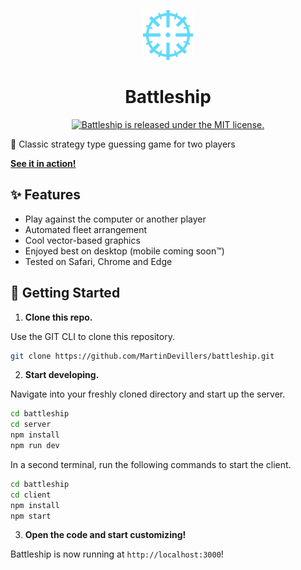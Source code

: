 <p align="center">
  <a href="https://my-battleship-client.herokuapp.com/">
    <img alt="Battleship" width="80" src="https://raw.githubusercontent.com/MartinDevillers/battleship/9e2da0489738771238a85a4a729c6f9fc067fc34/client/src/logo.svg" />
  </a>
</p>
<h1 align="center">
  Battleship
</h1>

<p align="center">
  <a href="https://github.com/MartinDevillers/battleship/blob/master/LICENSE">
    <img src="https://img.shields.io/badge/license-MIT-blue.svg" alt="Battleship is released under the MIT license." />
  </a>
</p>

🚢 Classic strategy type guessing game for two players

[**See it in action!**](https://my-battleship-client.herokuapp.com)

## ✨ Features

- Play against the computer or another player
- Automated fleet arrangement
- Cool vector-based graphics
- Enjoyed best on desktop (mobile coming soon™)
- Tested on Safari, Chrome and Edge

## 🚀 Getting Started

1. **Clone this repo.**

Use the GIT CLI to clone this repository.

```sh
git clone https://github.com/MartinDevillers/battleship.git
```

2. **Start developing.**

Navigate into your freshly cloned directory and start up the server.

```sh
cd battleship
cd server
npm install
npm run dev
```

In a second terminal, run the following commands to start the client.

```sh
cd battleship
cd client
npm install
npm start
```

3. **Open the code and start customizing!**

Battleship is now running at `http://localhost:3000`!